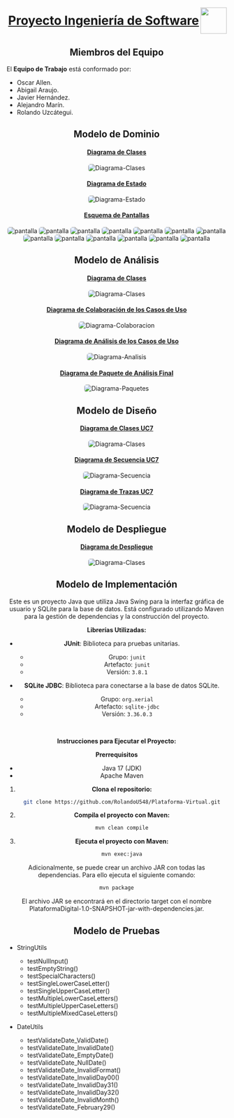 <h1 align="center" style="font-weight: bold; display:flex; justify-content:space-between; text-align:center; align-items:center">
  <div align="center" style="width:100%; text-decoration:underline">
  Proyecto Ingeniería de Software
  </div>
  <img src="https://upload.wikimedia.org/wikipedia/commons/f/f4/Logo_Universidad_Central_de_Venezuela.svg" width="60">
</h1>

<section>
<h2 align="center">Miembros del Equipo</h2>

El **Equipo de Trabajo** está conformado por:

- Oscar Allen.
- Abigail Araujo.
- Javier Hernández.
- Alejandro Marín.
- Rolando Uzcátegui.
</section>

<section>
  <h2 align="center" style="text-">Modelo de Dominio</h2>
  <div align="center">
    <h4 style="text-decoration:underline">Diagrama de Clases</h4>
    <img src="docs/scenariosView/Diagrama Clases.png" alt="Diagrama-Clases" style="border-radius:5px;">
  </div>
  <div align="center">
    <h4 style="text-decoration:underline">Diagrama de Estado</h4>
    <img src="docs/scenariosView/Diagrama Estado.png" alt="Diagrama-Estado" style="border-radius:5px;">
  </div>
  <div align="center">
    <h4 style="text-decoration:underline"> Esquema de Pantallas</h4>
    <img src="docs/scenariosView/esquema-de-pantallas/UC2 - Login.png" alt="pantalla" style="border-radius:5px;">
    <img src="docs/scenariosView/esquema-de-pantallas/UC3 - Edit Profile.png" alt="pantalla" style="border-radius:5px;">
    <img src="docs/scenariosView/esquema-de-pantallas/UC4 - Visualizar Calendario.png" alt="pantalla" style="border-radius:5px;">
    <img src="docs/scenariosView/esquema-de-pantallas/UC1 - Register.png" alt="pantalla" style="border-radius:5px;">
    <img src="docs/scenariosView/esquema-de-pantallas/UC5 - Visualizar Publicación.png" alt="pantalla" style="border-radius:5px;">
    <img src="docs/scenariosView/esquema-de-pantallas/UC6 - Visualizar Evento.png" alt="pantalla" style="border-radius:5px;">
    <img src="docs/scenariosView/esquema-de-pantallas/UC7 - Crear Publicacion.png" alt="pantalla" style="border-radius:5px;">
    <img src="docs/scenariosView/esquema-de-pantallas/UC8 - Editar Publicacion.png" alt="pantalla" style="border-radius:5px;">
    <img src="docs/scenariosView/esquema-de-pantallas/UC9 - Eliminar Publicacion.png" alt="pantalla" style="border-radius:5px;">
    <img src="docs/scenariosView/esquema-de-pantallas/UC10 - Crear Evento.png" alt="pantalla" style="border-radius:5px;">
    <img src="docs/scenariosView/esquema-de-pantallas/UC11 - Editar Evento.png" alt="pantalla" style="border-radius:5px;">
    <img src="docs/scenariosView/esquema-de-pantallas/UC12 - Eliminar Evento.png" alt="pantalla" style="border-radius:5px;">
    <img src="docs/scenariosView/esquema-de-pantallas/UC14 - Moderacion.png" alt="pantalla" style="border-radius:5px;">
  </div>
</section>
<section>
  <h2 align="center" style="text-">Modelo de Análisis</h2>
  <div align="center">
    <h4 style="text-decoration:underline">
    Diagrama de Clases
    </h4>
    <img src="docs/logicalView/analisysView/DiagramClass.png" alt="Diagrama-Clases" style="border-radius:5px">
  </div>
  <div align="center">
    <h4 style="text-decoration:underline">
      Diagrama de Colaboración de los Casos de Uso
    </h4>
    <img src="docs/scenariosView/Diagrama Colaboracion.png" alt="Diagrama-Colaboracion" style="border-radius:5px;">
  </div>
  <div align="center">
    <h4 style="text-decoration:underline">
    Diagrama de Análisis de los Casos de Uso
    </h4>
    <img src="docs/scenariosView/Diagrama Analisis.png" alt="Diagrama-Analisis" style="border-radius:5px;">
  </div>
  <div align="center">
    <h4 style="text-decoration:underline">
    Diagrama de Paquete de Análisis Final
    </h4>
    <img src="docs/logicalView/analisysView/DiagramPackage.png" alt="Diagrama-Paquetes" style="border-radius:5px">
  </div>
</section>
<section>
  <h2 align="center" style="text-">Modelo de Diseño</h2>
  <div align="center">
    <h4 style="text-decoration:underline">
    Diagrama de Clases UC7
    </h4>
    <img src="docs/logicalView/designView/DiagramClass.png" alt="Diagrama-Clases" style="border-radius:5px">
  </div>
  <div align="center">
    <h4 style="text-decoration:underline">
      Diagrama de Secuencia UC7
    </h4>
    <img src="docs/logicalView/designView/DiagramSequence.jpg" alt="Diagrama-Secuencia" style="border-radius:5px;">
  </div>
    <div align="center">
    <h4 style="text-decoration:underline">
      Diagrama de Trazas UC7
    </h4>
    <img src="docs/logicalView/designView/DiagramTrace.jpg" alt="Diagrama-Secuencia" style="border-radius:5px;">
  </div>
</section>
<section>
  <h2 align="center" style="text-">Modelo de Despliegue</h2>
  <div align="center">
    <h4 style="text-decoration:underline">
    Diagrama de Despliegue
    </h4>
    <img src="docs/physicalView/DiagramDeployment.png" alt="Diagrama-Clases" style="border-radius:5px">
  </div>
</section>
<section>
  <h2 align="center" style="text-">Modelo de Implementación</h2>
  <div align="center">
    Este es un proyecto Java que utiliza Java Swing para la interfaz gráfica de usuario y SQLite para la base de datos. Está configurado utilizando Maven para la gestión de dependencias y la construcción del proyecto.

<br>

**Librerías Utilizadas:**

- **JUnit**: Biblioteca para pruebas unitarias.

  - Grupo: `junit`
  - Artefacto: `junit`
  - Versión: `3.8.1`

- **SQLite JDBC**: Biblioteca para conectarse a la base de datos SQLite.

  - Grupo: `org.xerial`
  - Artefacto: `sqlite-jdbc`
  - Versión: `3.36.0.3`

<br>

**Instrucciones para Ejecutar el Proyecto:**

**Prerrequisitos**

- Java 17 (JDK)
- Apache Maven

1. **Clona el repositorio:**

   ```sh
   git clone https://github.com/RolandoU548/Plataforma-Virtual.git
   ```

2. **Compila el proyecto con Maven:**

   ```sh
   mvn clean compile
   ```

3. **Ejecuta el proyecto con Maven:**

   ```sh
   mvn exec:java
   ```

Adicionalmente, se puede crear un archivo JAR con todas las dependencias. Para ello ejecuta el siguiente comando:

```sh
mvn package
```

El archivo JAR se encontrará en el directorio target con el nombre PlataformaDigital-1.0-SNAPSHOT-jar-with-dependencies.jar.

  </div>
</section>

<section>
  <h2 align="center" style="text-">Modelo de Pruebas</h2>

- StringUtils

  - testNullInput()
  - testEmptyString()
  - testSpecialCharacters()
  - testSingleLowerCaseLetter()
  - testSingleUpperCaseLetter()
  - testMultipleLowerCaseLetters()
  - testMultipleUpperCaseLetters()
  - testMultipleMixedCaseLetters()

- DateUtils
  - testValidateDate_ValidDate()
  - testValidateDate_InvalidDate()
  - testValidateDate_EmptyDate()
  - testValidateDate_NullDate()
  - testValidateDate_InvalidFormat()
  - testValidateDate_InvalidDay00()
  - testValidateDate_InvalidDay31()
  - testValidateDate_InvalidDay32()
  - testValidateDate_InvalidMonth()
  - testValidateDate_February29()
  </section>
